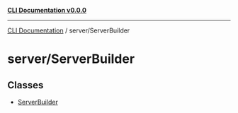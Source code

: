 [**CLI Documentation v0.0.0**](../../README.md)

***

[CLI Documentation](../../modules.md) / server/ServerBuilder

# server/ServerBuilder

## Classes

- [ServerBuilder](classes/ServerBuilder.md)
